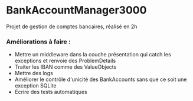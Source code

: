 # BankAccountManager3000
Projet de gestion de comptes bancaires, réalisé en 2h
### Améliorations à faire :
- Mettre un middleware dans la couche présentation qui catch les exceptions et renvoie des ProblemDetails
- Traiter les IBAN comme des ValueObjects
- Mettre des logs
- Améliorer le contrôle d'unicité des BankAccounts sans que ce soit une exception SQLite
- Écrire des tests automatiques